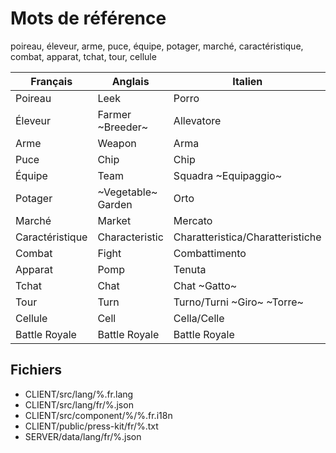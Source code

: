 # Mots de référence

poireau, éleveur, arme, puce, équipe, potager, marché, caractéristique, combat, apparat, tchat, tour, cellule

Français | Anglais | Italien
---------|----------|-------
Poireau | Leek | Porro
Éleveur | Farmer ~Breeder~ | Allevatore
Arme | Weapon | Arma
Puce | Chip | Chip
Équipe | Team | Squadra ~Equipaggio~
Potager | ~Vegetable~ Garden | Orto
Marché | Market | Mercato
Caractéristique | Characteristic | Charatteristica/Charatteristiche
Combat | Fight | Combattimento
Apparat | Pomp | Tenuta
Tchat | Chat | Chat ~Gatto~
Tour | Turn | Turno/Turni ~Giro~ ~Torre~
Cellule | Cell | Cella/Celle
Battle Royale | Battle Royale | Battle Royale

## Fichiers

- CLIENT/src/lang/%.fr.lang
- CLIENT/src/lang/fr/%.json
- CLIENT/src/component/%/%.fr.i18n
- CLIENT/public/press-kit/fr/%.txt
- SERVER/data/lang/fr/%.json
